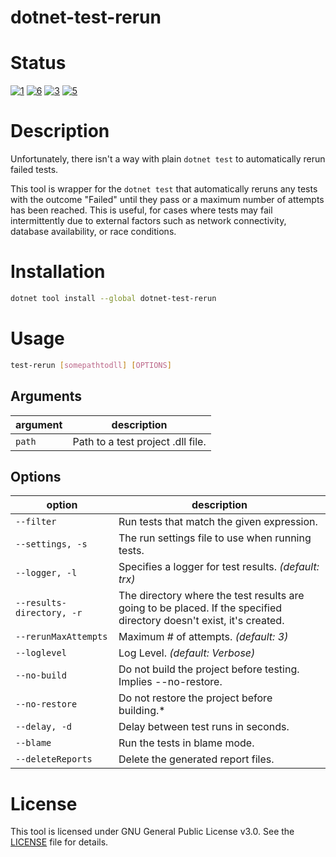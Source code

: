 # dotnet-test-rerun

# Status
[![1]][2] [![6]][7] [![3]][4] [![5]][4]

# Description
Unfortunately, there isn't a way with plain `dotnet test` to automatically rerun failed tests.

This tool is wrapper for the `dotnet test` that automatically reruns any tests with the outcome "Failed" until they pass or a maximum number of attempts has been reached. This is useful, for cases where tests may fail intermittently due to external factors such as network connectivity, database availability, or race conditions.

# Installation
```sh
dotnet tool install --global dotnet-test-rerun
```

# Usage
```sh
test-rerun [somepathtodll] [OPTIONS]
```

## Arguments
| argument | description                       |
| -------- | --------------------------------- |
| `path`   | Path to a test project .dll file. |

## Options
| option               | description                                                                                                          |
| -------------------- | -------------------------------------------------------------------------------------------------------------------- |
| `--filter`           | Run tests that match the given expression.                                                                           |
| `--settings, -s`     | The run settings file to use when running tests.                                                                     |
| `--logger, -l`       | Specifies a logger for test results. *(default: trx)*                                                                |
| `--results-directory, -r` | The directory where the test results are going to be placed. If the specified directory doesn't exist, it's created. |
| `--rerunMaxAttempts` | Maximum # of attempts. *(default: 3)*                                                                                |
| `--loglevel` | Log Level. *(default: Verbose)*                                                                                |
| `--no-build` | Do not build the project before testing. Implies --no-restore.                                      |
| `--no-restore` | Do not restore the project before building.*                                                                                |
| `--delay, -d` | Delay between test runs in seconds.                                                                                  |
| `--blame` | Run the tests in blame mode.  |
| `--deleteReports` | Delete the generated report files. |

# License
This tool is licensed under GNU General Public License v3.0. See the [LICENSE](/LICENSE) file for details.

[1]: https://github.com/joaoopereira/dotnet-test-rerun/actions/workflows/cd.yml/badge.svg
[2]: https://github.com/joaoopereira/dotnet-test-rerun/actions/workflows/cd.yml
[3]: https://img.shields.io/nuget/v/dotnet-test-rerun.svg?label=dotnet-test-rerun
[4]: https://www.nuget.org/packages/dotnet-test-rerun
[5]: https://img.shields.io/nuget/dt/dotnet-test-rerun.svg?label=downloads
[6]: https://coveralls.io/repos/github/joaoopereira/dotnet-test-rerun/badge.svg?branch=main
[7]: https://coveralls.io/github/joaoopereira/dotnet-test-rerun?branch=main
